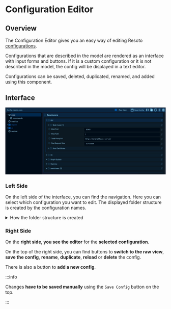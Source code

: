 # Configuration Editor

## Overview

The Configuration Editor gives you an easy way of editing Resoto [configurations](../configuration/).

Configurations that are described in the model are rendered as an interface with input forms and buttons. If it is a custom configuration or it is not described in the model, the config will be displayed in a text editor.

Configurations can be saved, deleted, duplicated, renamed, and added using this component.

## Interface

![Resoto UI Resh Lite](./img/resoto-ui-config-editor.jpg)

### Left Side

On the left side of the interface, you can find the navigation. Here you can select which configuration you want to edit. The displayed folder structure is created by the configuration names.

<details>
<summary>How the folder structure is created</summary>
<div>

- config: `resoto.core`

  resulting structure:

  ```
  root
    > core *
  ```

- config: `resoto.core.commands`

  resulting structure:

  ```
  root
    > core
        > commands *
  ```

- config: `resoto.ui.dashboard.example_dashboard`

  resulting structure:

  ```
  root
    > ui
        > dashboard
           > example_dashboard *
  ```

</div>
</details>

### Right Side

On the **right side, you see the editor** for the **selected configuration**.

On the top of the right side, you can find buttons to **switch to the raw view**, **save the config**, **rename**, **duplicate**, **reload** or **delete** the config.

There is also a button to **add a new config**.

:::info

Changes **have to be saved manually** using the `Save Config` button on the top.

:::
